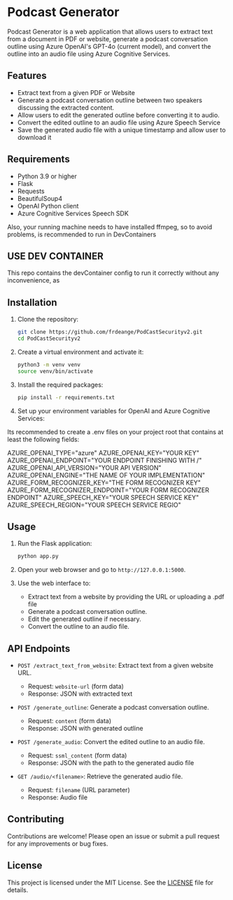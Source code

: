 # Podcast Generator

Podcast Generator is a web application that allows users to extract text from a document in PDF or website, generate a podcast conversation outline using Azure OpenAI's GPT-4o (current model), and convert the outline into an audio file using Azure Cognitive Services.

## Features

- Extract text from a given PDF or Website
- Generate a podcast conversation outline between two speakers discussing the extracted content.
- Allow users to edit the generated outline before converting it to audio.
- Convert the edited outline to an audio file using Azure Speech Service
- Save the generated audio file with a unique timestamp and allow user to download it

## Requirements

- Python 3.9 or higher
- Flask
- Requests
- BeautifulSoup4
- OpenAI Python client
- Azure Cognitive Services Speech SDK

Also, your running machine needs to have installed ffmpeg, so to avoid problems, is recommended to run in DevContainers


## USE DEV CONTAINER

This repo contains the devContainer config to run it correctly without any inconvenience, as

## Installation

1. Clone the repository:

    ```sh
    git clone https://github.com/frdeange/PodCastSecurityv2.git
    cd PodCastSecurityv2
    ```

2. Create a virtual environment and activate it:

    ```sh
    python3 -m venv venv
    source venv/bin/activate
    ```

3. Install the required packages:

    ```sh
    pip install -r requirements.txt
    ```

4. Set up your environment variables for OpenAI and Azure Cognitive Services:

Its recommended to create a .env files on your project root that contains at least the following fields:

AZURE_OPENAI_TYPE="azure"
AZURE_OPENAI_KEY="YOUR KEY"
AZURE_OPENAI_ENDPOINT="YOUR ENDPOINT FINISHING WITH /"
AZURE_OPENAI_API_VERSION="YOUR API VERSION"
AZURE_OPENAI_ENGINE="THE NAME OF YOUR IMPLEMENTATION"
AZURE_FORM_RECOGNIZER_KEY="THE FORM RECOGNIZER KEY"
AZURE_FORM_RECOGNIZER_ENDPOINT="YOUR FORM RECOGNIZER ENDPOINT"
AZURE_SPEECH_KEY="YOUR SPEECH SERVICE KEY"  
AZURE_SPEECH_REGION="YOUR SPEECH SERVICE REGIO"

## Usage

1. Run the Flask application:

    ```sh
    python app.py
    ```

2. Open your web browser and go to `http://127.0.0.1:5000`.

3. Use the web interface to:
    - Extract text from a website by providing the URL or uploading a .pdf file
    - Generate a podcast conversation outline.
    - Edit the generated outline if necessary.
    - Convert the outline to an audio file.


## API Endpoints

- `POST /extract_text_from_website`: Extract text from a given website URL.
    - Request: `website-url` (form data)
    - Response: JSON with extracted text

- `POST /generate_outline`: Generate a podcast conversation outline.
    - Request: `content` (form data)
    - Response: JSON with generated outline

- `POST /generate_audio`: Convert the edited outline to an audio file.
    - Request: `ssml_content` (form data)
    - Response: JSON with the path to the generated audio file

- `GET /audio/<filename>`: Retrieve the generated audio file.
    - Request: `filename` (URL parameter)
    - Response: Audio file

## Contributing

Contributions are welcome! Please open an issue or submit a pull request for any improvements or bug fixes.

## License

This project is licensed under the MIT License. See the [LICENSE](LICENSE) file for details.
